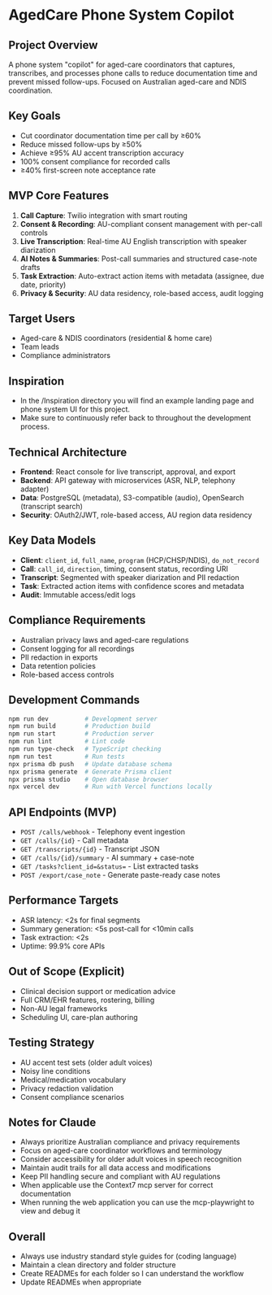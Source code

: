 # AgedCare Phone System Copilot

## Project Overview
A phone system "copilot" for aged-care coordinators that captures, transcribes, and processes phone calls to reduce documentation time and prevent missed follow-ups. Focused on Australian aged-care and NDIS coordination.

## Key Goals
- Cut coordinator documentation time per call by ≥60%
- Reduce missed follow-ups by ≥50%
- Achieve ≥95% AU accent transcription accuracy
- 100% consent compliance for recorded calls
- ≥40% first-screen note acceptance rate

## MVP Core Features
1. **Call Capture**: Twilio integration with smart routing
2. **Consent & Recording**: AU-compliant consent management with per-call controls
3. **Live Transcription**: Real-time AU English transcription with speaker diarization
4. **AI Notes & Summaries**: Post-call summaries and structured case-note drafts
5. **Task Extraction**: Auto-extract action items with metadata (assignee, due date, priority)
6. **Privacy & Security**: AU data residency, role-based access, audit logging

## Target Users
- Aged-care & NDIS coordinators (residential & home care)
- Team leads
- Compliance administrators

## Inspiration
 - In the /Inspiration directory you will find an example landing page and phone system UI for this project. 
 - Make sure to continuously refer back to throughout the development process.

## Technical Architecture
- **Frontend**: React console for live transcript, approval, and export
- **Backend**: API gateway with microservices (ASR, NLP, telephony adapter)
- **Data**: PostgreSQL (metadata), S3-compatible (audio), OpenSearch (transcript search)
- **Security**: OAuth2/JWT, role-based access, AU region data residency

## Key Data Models
- **Client**: `client_id`, `full_name`, `program` (HCP/CHSP/NDIS), `do_not_record`
- **Call**: `call_id`, `direction`, timing, consent status, recording URI
- **Transcript**: Segmented with speaker diarization and PII redaction
- **Task**: Extracted action items with confidence scores and metadata
- **Audit**: Immutable access/edit logs

## Compliance Requirements
- Australian privacy laws and aged-care regulations
- Consent logging for all recordings
- PII redaction in exports
- Data retention policies
- Role-based access controls

## Development Commands
```bash
npm run dev          # Development server
npm run build        # Production build
npm run start        # Production server
npm run lint         # Lint code
npm run type-check   # TypeScript checking
npm run test         # Run tests
npx prisma db push   # Update database schema
npx prisma generate  # Generate Prisma client
npx prisma studio    # Open database browser
npx vercel dev       # Run with Vercel functions locally
```

## API Endpoints (MVP)
- `POST /calls/webhook` - Telephony event ingestion
- `GET /calls/{id}` - Call metadata
- `GET /transcripts/{id}` - Transcript JSON
- `GET /calls/{id}/summary` - AI summary + case-note
- `GET /tasks?client_id=&status=` - List extracted tasks
- `POST /export/case_note` - Generate paste-ready case notes

## Performance Targets
- ASR latency: <2s for final segments
- Summary generation: <5s post-call for <10min calls
- Task extraction: <2s
- Uptime: 99.9% core APIs

## Out of Scope (Explicit)
- Clinical decision support or medication advice
- Full CRM/EHR features, rostering, billing
- Non-AU legal frameworks
- Scheduling UI, care-plan authoring

## Testing Strategy
- AU accent test sets (older adult voices)
- Noisy line conditions
- Medical/medication vocabulary
- Privacy redaction validation
- Consent compliance scenarios

## Notes for Claude
- Always prioritize Australian compliance and privacy requirements
- Focus on aged-care coordinator workflows and terminology
- Consider accessibility for older adult voices in speech recognition
- Maintain audit trails for all data access and modifications
- Keep PII handling secure and compliant with AU regulations
- When applicable use the Context7 mcp server for correct documentation
- When running the web application you can use the mcp-playwright to view and debug it

## Overall
- Always use industry standard style guides for (coding language)
- Maintain a clean directory and folder structure
- Create READMEs for each folder so I can understand the workflow
- Update READMEs when appropriate
